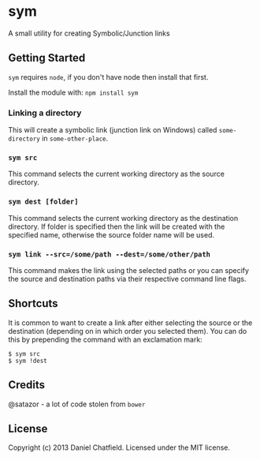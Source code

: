 # sym 

A small utility for creating Symbolic/Junction links

## Getting Started
`sym` requires `node`, if you don't have node then install that first.

Install the module with: `npm install sym`

### Linking a directory

This will create a symbolic link (junction link on Windows) called `some-directory` in `some-other-place`.

### `sym src`

This command selects the current working directory as the source directory.

### `sym dest [folder]`

This command selects the current working directory as the destination directory. If folder is specified then the link will be created with the specified name, otherwise the source folder name will be used.

### `sym link --src=/some/path --dest=/some/other/path`

This command makes the link using the selected paths or you can specify the source and destination paths via their respective command line flags.

## Shortcuts

It is common to want to create a link after either selecting the source or the destination (depending on in which order you selected them). You can do this by prepending the command with an exclamation mark:

```
$ sym src
$ sym !dest
```



## Credits

@satazor - a lot of code stolen from `bower`

## License
Copyright (c) 2013 Daniel Chatfield. Licensed under the MIT license.
